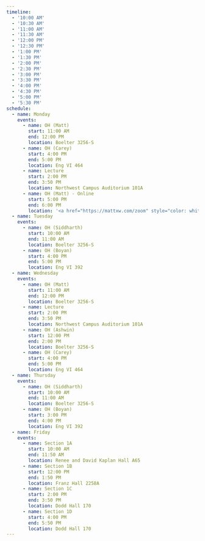 ```yaml
---
timeline:
  - '10:00 AM'
  - '10:30 AM'
  - '11:00 AM'
  - '11:30 AM'
  - '12:00 PM'
  - '12:30 PM'
  - '1:00 PM'
  - '1:30 PM'
  - '2:00 PM'
  - '2:30 PM'
  - '3:00 PM'
  - '3:30 PM'
  - '4:00 PM'
  - '4:30 PM'
  - '5:00 PM'
  - '5:30 PM'
schedule:
  - name: Monday
    events:
      - name: OH (Matt)
        start: 11:00 AM
        end: 12:00 PM
        location: Boelter 3256-S
      - name: OH (Carey)
        start: 4:00 PM
        end: 5:00 PM
        location: Eng VI 464
      - name: Lecture
        start: 2:00 PM
        end: 3:50 PM
        location: Northwest Campus Auditorium 101A
      - name: OH (Matt) - Online
        start: 5:00 PM
        end: 6:00 PM
        location: '<a href="https://mattxw.com/zoom" style="color: white">mattxw.com/zoom</a>'
  - name: Tuesday
    events:
      - name: OH (Siddharth)
        start: 10:00 AM
        end: 11:00 AM
        location: Boelter 3256-S
      - name: OH (Boyan)
        start: 4:00 PM
        end: 5:00 PM
        location: Eng VI 392
  - name: Wednesday
    events:
      - name: OH (Matt)
        start: 11:00 AM
        end: 12:00 PM
        location: Boelter 3256-S
      - name: Lecture
        start: 2:00 PM
        end: 3:50 PM
        location: Northwest Campus Auditorium 101A
      - name: OH (Ashwin)
        start: 12:00 PM
        end: 2:00 PM
        location: Boelter 3256-S
      - name: OH (Carey)
        start: 4:00 PM
        end: 5:00 PM
        location: Eng VI 464
  - name: Thursday
    events:
      - name: OH (Siddharth)
        start: 10:00 AM
        end: 11:00 AM
        location: Boelter 3256-S
      - name: OH (Boyan)
        start: 3:00 PM
        end: 4:00 PM
        location: Eng VI 392
  - name: Friday
    events:
      - name: Section 1A
        start: 10:00 AM
        end: 11:50 AM
        location: Renee and David Kaplan Hall A65
      - name: Section 1B
        start: 12:00 PM
        end: 1:50 PM
        location: Franz Hall 2258A
      - name: Section 1C
        start: 2:00 PM
        end: 3:50 PM
        location: Dodd Hall 170
      - name: Section 1D
        start: 4:00 PM
        end: 5:50 PM
        location: Dodd Hall 170
---
```

